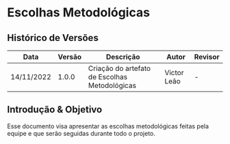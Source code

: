 # Escolhas Metodológicas

## Histórico de Versões

|    Data    | Versão |            Descrição           |       Autor     |    Revisor    |
|  --------  |  ----  |            ----------          | --------------- |    -------    |
| 14/11/2022 |  1.0.0 |  Criação do artefato de Escolhas Metodológicas    |   Victor Leão    |       -       |

## Introdução & Objetivo

Esse documento visa apresentar as escolhas metodológicas feitas pela equipe e que serão seguidas durante todo o projeto.